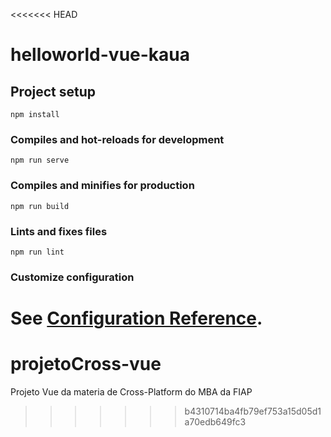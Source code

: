 <<<<<<< HEAD
# helloworld-vue-kaua

## Project setup
```
npm install
```

### Compiles and hot-reloads for development
```
npm run serve
```

### Compiles and minifies for production
```
npm run build
```

### Lints and fixes files
```
npm run lint
```

### Customize configuration
See [Configuration Reference](https://cli.vuejs.org/config/).
=======
# projetoCross-vue
Projeto Vue da materia de Cross-Platform do MBA da FIAP
>>>>>>> b4310714ba4fb79ef753a15d05d1a70edb649fc3
